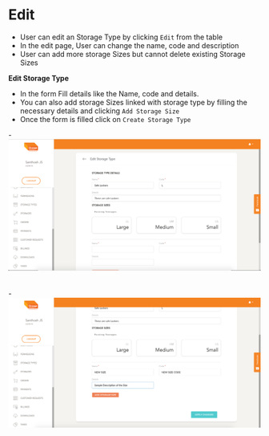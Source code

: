# Edit

- User can edit an Storage Type by clicking `Edit` from the table
- In the edit page, User can change the name, code and description
- User can add more storage Sizes but cannot delete existing Storage Sizes

**Edit Storage Type**
- In the form Fill details like the Name, code and details.
- You can also add storage Sizes linked with storage type by filling the necessary details and clicking `Add Storage Size`
- Once the form is filled click on `Create Storage Type`

-![N|Solid](media/edit1.png)
<br />
<br />
<br />
-![N|Solid](media/edit.png)

